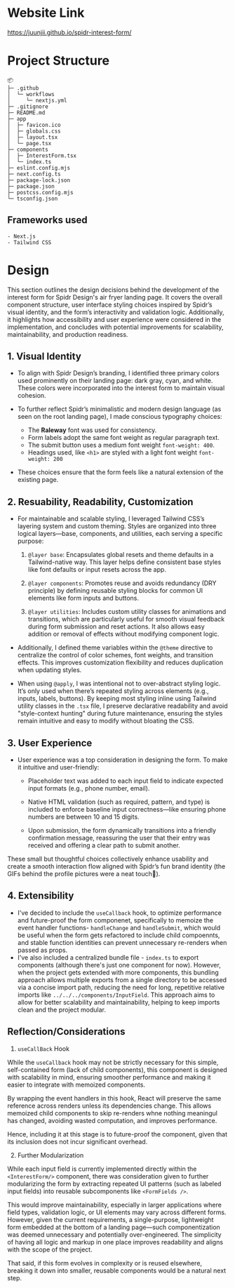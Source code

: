 # Website Link

https://juunjii.github.io/spidr-interest-form/

# Project Structure

```
📦
├─ .github
│  └─ workflows
│     └─ nextjs.yml
├─ .gitignore
├─ README.md
├─ app
│  ├─ favicon.ico
│  ├─ globals.css
│  ├─ layout.tsx
│  └─ page.tsx
├─ components
│  ├─ InterestForm.tsx
│  └─ index.ts
├─ eslint.config.mjs
├─ next.config.ts
├─ package-lock.json
├─ package.json
├─ postcss.config.mjs
└─ tsconfig.json
```

## Frameworks used

    - Next.js
    - Tailwind CSS

# Design

This section outlines the design decisions behind the development of the interest form for Spidr Design's air fryer landing page. It covers the overall component structure, user interface styling choices inspired by Spidr’s visual identity, and the form’s interactivity and validation logic. Additionally, it highlights how accessibility and user experience were considered in the implementation, and concludes with potential improvements for scalability, maintainability, and production readiness.

## 1. Visual Identity

- To align with Spidr Design’s branding, I identified three primary colors used prominently on their landing page: dark gray, cyan, and white. These colors were incorporated into the interest form to maintain visual cohesion.
- To further reflect Spidr’s minimalistic and modern design language (as seen on the root landing page), I made conscious typography choices:

  - The **Raleway** font was used for consistency.
  - Form labels adopt the same font weight as regular paragraph text.
  - The submit button uses a medium font weight `font-weight: 400`.
  - Headings used, like `<h1>` are styled with a light font weight `font-weight: 200`

- These choices ensure that the form feels like a natural extension of the existing page.

## 2. Resuability, Readability, Customization

- For maintainable and scalable styling, I leveraged Tailwind CSS’s layering system and custom theming. Styles are organized into three logical layers—base, components, and utilities, each serving a specific purpose:

  1. `@layer base`: Encapsulates global resets and theme defaults in a Tailwind-native way. This layer helps define consistent base styles like font defaults or input resets across the app.

  2. `@layer components`: Promotes reuse and avoids redundancy (DRY principle) by defining reusable styling blocks for common UI elements like form inputs and buttons.

  3. `@layer utilities`: Includes custom utility classes for animations and transitions, which are particularly useful for smooth visual feedback during form submission and reset actions. It also allows easy addition or removal of effects without modifying component logic.

- Additionally, I defined theme variables within the `@theme` directive to centralize the control of color schemes, font weights, and transition effects. This improves customization flexibility and reduces duplication when updating styles.
- When using `@apply`, I was intentional not to over-abstract styling logic. It’s only used when there’s repeated styling across elements (e.g., inputs, labels, buttons). By keeping most styling inline using Tailwind utility classes in the `.tsx` file, I preserve declarative readability and avoid "style-context hunting" during future maintenance, ensuring the styles remain intuitive and easy to modify without bloating the CSS.

## 3. User Experience

- User experience was a top consideration in designing the form. To make it intuitive and user-friendly:

  - Placeholder text was added to each input field to indicate expected input formats (e.g., phone number, email).

  - Native HTML validation (such as required, pattern, and type) is included to enforce baseline input correctness—like ensuring phone numbers are between 10 and 15 digits.

  - Upon submission, the form dynamically transitions into a friendly confirmation message, reassuring the user that their entry was received and offering a clear path to submit another.

These small but thoughtful choices collectively enhance usability and create a smooth interaction flow aligned with Spidr’s fun brand identity (the GIFs behind the profile pictures were a neat touch🤪).

## 4. Extensibility

- I've decided to include the `useCallback` hook, to optimize performance and future-proof the form componenet, specifically to memoize the event handler functions- `handleChange` and `handleSubmit`, which would be useful when the form gets refactored to include child compoennts, and stable function identities can prevent unnecessary re-renders when passed as props.
- I've also included a centralized bundle file - `index.ts` to export components (although there's just one component for now). However, when the project gets extended with more components, this bundling approach allows multiple exports from a single directory to be accessed via a concise import path, reducing the need for long, repetitive relative imports like `../../../components/InputField`. This approach aims to allow for better scalability and maintainability, helping to keep imports clean and the project modular.

## Reflection/Considerations

1. `useCallBack` Hook

While the `useCallback` hook may not be strictly necessary for this simple, self-contained form (lack of child components), this component is designed with scalability in mind, ensuring smoother performance and making it easier to integrate with memoized components.

By wrapping the event handlers in this hook, React will preserve the same reference across renders unless its dependencies change. This allows memoized child components to skip re-renders whne nothing meaningul has changed, avoiding wasted computation, and improves performance.

Hence, including it at this stage is to future-proof the component, given that its inclusion does not incur significant overhead.

2. Further Modularization

While each input field is currently implemented directly within the `<InterestForm/>` component, there was consideration given to further modularizing the form by extracting repeated UI patterns (such as labeled input fields) into reusable subcomponents like `<FormFields />`.

This would improve maintainability, especially in larger applications where field types, validation logic, or UI elements may vary across different forms. However, given the current requirements, a single-purpose, lightweight form embedded at the bottom of a landing page—such componentization was deemed unnecessary and potentially over-engineered. The simplicity of having all logic and markup in one place improves readability and aligns with the scope of the project.

That said, if this form evolves in complexity or is reused elsewhere, breaking it down into smaller, reusable components would be a natural next step.
